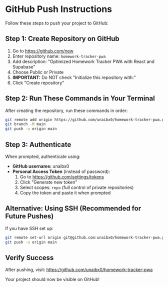 # GitHub Push Instructions

Follow these steps to push your project to GitHub:

## Step 1: Create Repository on GitHub

1. Go to https://github.com/new
2. Enter repository name: `homework-tracker-pwa`
3. Add description: "Optimized Homework Tracker PWA with React and Supabase"
4. Choose Public or Private
5. **IMPORTANT:** Do NOT check "Initialize this repository with:"
6. Click "Create repository"

## Step 2: Run These Commands in Your Terminal

After creating the repository, run these commands in order:

```bash
git remote add origin https://github.com/unaibx0/homework-tracker-pwa.git
git branch -M main
git push -u origin main
```

## Step 3: Authenticate

When prompted, authenticate using:
- **GitHub username:** unaibx0
- **Personal Access Token** (instead of password):
  1. Go to https://github.com/settings/tokens
  2. Click "Generate new token"
  3. Select scopes: `repo` (full control of private repositories)
  4. Copy the token and paste it when prompted

## Alternative: Using SSH (Recommended for Future Pushes)

If you have SSH set up:
```bash
git remote set-url origin git@github.com:unaibx0/homework-tracker-pwa.git
git push -u origin main
```

## Verify Success

After pushing, visit: https://github.com/unaibx0/homework-tracker-pwa

Your project should now be visible on GitHub!